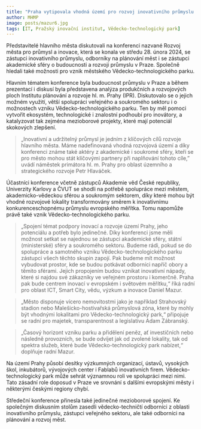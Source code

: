 ```yaml
---
title: "Praha vytipovala vhodná území pro rozvoj inovativního průmyslu a spolupracovat bude i na vytvoření Vědecko-technologického parku"
author: MHMP
image: posts/mazur6.jpg
tags: [IT, Pražský inovační institut, Vědecko-technologický park]
---
```

 
Představitelé hlavního města diskutovali na konferenci nazvané Rozvoj města pro průmysl a inovace, která se konala ve středu 28. února 2024, se zástupci inovativního průmyslu, odborníky na plánování měst i se zástupci akademické sféry o budoucnosti a rozvoji průmyslu v Praze. Společně hledali také možnosti pro vznik městského Vědecko-technologického parku. 

Hlavním tématem konference byla budoucnost průmyslu v Praze a během prezentací i diskusí byla představena analýza produkčních a rozvojových ploch Institutu plánování a rozvoje hl. m. Prahy (IPR). Diskutovalo se o jejich možném využití, větší spolupráci veřejného a soukromého sektoru i o možnostech vzniku Vědecko-technologického parku. Ten by měl pomoci vytvořit ekosystém, technologické i znalostní podhoubí pro inovátory, a katalyzovat tak zejména mezioborové projekty, které mají potenciál skokových zlepšení.

> „Inovativní a udržitelný průmysl je jedním z klíčových cílů rozvoje hlavního města. Máme nadefinovaná vhodná rozvojová území a díky konferenci známe také aktéry z akademické i soukromé sféry, kteří se pro město mohou stát klíčovými partnery při naplňování tohoto cíle,” uvádí náměstek primátora hl. m. Prahy pro oblast územního a strategického rozvoje Petr Hlaváček. 

Účastníci konference včetně zástupců Akademie věd České republiky, Univerzity Karlovy a ČVUT se shodli na potřebě spolupráce mezi městem, akademicko-vědeckou sférou a soukromým sektorem, díky které mohou být vhodné rozvojové lokality transformovány směrem k inovativnímu konkurenceschopnému průmyslu evropského měřítka. Tomu napomůže právě také vznik Vědecko-technologického parku. 

> „Spojení témat podpory inovací a rozvoje území Prahy, jeho potenciálu a potřeb bylo jedinečné. Díky konferenci jsme měli možnost setkat se najednou se zástupci akademické sféry, státní (ministerské) sféry a soukromého sektoru. Budeme rádi, pokud se do spolupráce a samotného vzniku Vědecko-technologického parku zástupci všech těchto skupin zapojí. Pak budeme mít možnost vybudovat prostor, kde se budou potkávat odborníci napříč obory a těmito sférami. Jejich propojením budou vznikat inovativní nápady, které si najdou své zákazníky ve veřejném prostoru i komerčně. Praha pak bude centrem inovací v evropském i světovém měřítku,“ říká radní pro oblast ICT, Smart City, vědu, výzkum a inovace Daniel Mazur.

> „Město disponuje vícero nemovitostmi jako je například Strahovský stadion nebo Malešicko-hostivařská průmyslová zóna, které by mohly být vhodnými lokalitami pro Vědecko-technologický park,“ připojuje se radní pro majetek, transparentnost a legislativu Adam Zábranský.

> „Časový horizont vzniku parku a přidělení peněz, ať investičních nebo následně provozních, se bude odvíjet jak od zvolené lokality, tak od spektra služeb, které bude Vědecko-technologický park nabízet,“ doplňuje radní Mazur.

Na území Prahy působí desítky výzkumných organizací, ústavů, vysokých škol, inkubátorů, vývojových center i Fablabů inovativních firem. Vědecko-technologický park může sehrát významnou roli ve spolupráci mezi nimi. Tato zásadní role doposud v Praze ve srovnání s dalšími evropskými městy i některými českými regiony chybí.  

Středeční konference přinesla také jedinečné mezioborové spojení. Ke společným diskusním stolům zasedli vědecko-techničtí odborníci z oblasti inovativního průmyslu, zástupci veřejného sektoru, ale také odborníci na plánování a rozvoj měst.
